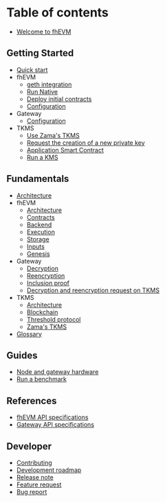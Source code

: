 # Table of contents

- [Welcome to fhEVM](README.md)

## Getting Started

- [Quick start](getting_started/quick_start.md)
- fhEVM
  - [geth integration](getting_started/fhevm/geth.md)
  - [Run Native](getting_started/fhevm/native.md)
  - [Deploy initial contracts](getting_started/fhevm/contracts.md)
  - [Configuration](getting_started/fhevm/configuration.md)
- Gateway
  - [Configuration](getting_started/gateway/configuration.md)
- TKMS
  - [Use Zama's TKMS](getting_started/tkms/zama.md)
  - [Request the creation of a new private key](getting_started/tkms/create.md)
  - [Application Smart Contract](getting_started/tkms/contract.md)
  - [Run a KMS](getting_started/tkms/run.md)

## Fundamentals

- [Architecture](fundamentals/overview.md)
- fhEVM
  - [Architecture](fundamentals/fhevm/architecture.md)
  - [Contracts](fundamentals/fhevm/contracts.md)
  - [Backend](fundamentals/fhevm/backend.md)
  - [Execution](fundamentals/fhevm/execution.md)
  - [Storage](fundamentals/fhevm/storage.md)
  - [Inputs](fundamentals/fhevm/inputs.md)
  - [Genesis](fundamentals/fhevm/genesis.md)
- Gateway
  - [Decryption](fundamentals/gateway/decryption.md)
  - [Reencryption](fundamentals/gateway/reencryption.md)
  - [Inclusion proof](fundamentals/gateway/proof.md)
  - [Decryption and reencryption request on TKMS](fundamentals/gateway/asc.md)
- TKMS
  - [Architecture](fundamentals/tkms/architecture.md)
  - [Blockchain](fundamentals/tkms/blockchain.md)
  - [Threshold protocol](fundamentals/tkms/threshold.md)
  - [Zama's TKMS](fundamentals/tkms/zama.md)
- [Glossary](fundamentals/glossary.md)

## Guides

- [Node and gateway hardware](guides/hardware.md)
- [Run a benchmark](guides/benchmark.md)

## References

- [fhEVM API specifications](references/fhevm_api.md)
- [Gateway API specifications](references/gateway_api.md)

## Developer

- [Contributing](developer/contribute.md)
- [Development roadmap](developer/roadmap.md)
- [Release note](https://github.com/zama-ai/fhevm/releases)
- [Feature request](https://github.com/zama-ai/fhevm/issues/new)
- [Bug report](https://github.com/zama-ai/fhevm/issues/new)
